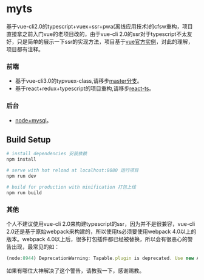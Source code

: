 # myts

基于vue-cli2.0的typescript+vuex+ssr+pwa(离线应用技术)的cfsw重构，项目直接拿之前入门vue的老项目改的，由于vue-cli 2.0的ssr对于typescript不太友好，只是简单的展示一下ssr的实现方法，项目基于[vue官方实例](https://github.com/vuejs/vue-hackernews-2.0)，对此的理解，项目都有注释。
### 前端
 * 基于vue-cli3.0的typvuex-class,请移步[master分支](https://github.com/Vitaminaq/cfsw-vue-cli3.0)。
 * 基于react+redux+typescript的项目重构,请移步[react-ts](https://github.com/Vitaminaq/react-cfsw)。
### 后台
 * [node+mysql](https://github.com/Vitaminaq/node-mysql)。
## Build Setup

``` bash
# install dependencies 安装依赖
npm install

# serve with hot reload at localhost:8080 运行项目
npm run dev

# build for production with minification 打包上线
npm run build
```
### 其他
个人不建议使用vue-cli 2.0来构建typescript的ssr，因为并不是很兼容，vue-cli 2.0还是基于原始webpack来构建的，所以使用ts必须要使用webpack 4.0以上的版本。webpack 4.0以上后，很多打包插件都已经被替换，所以会有很恶心的警告出现，最常见的如：
``` javascript
(node:8944) DeprecationWarning: Tapable.plugin is deprecated. Use new API on `.hooks` instead
```
如果有哪位大神解决了这个警告，请教我一下，感谢赐教。
